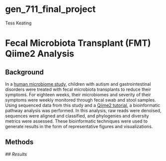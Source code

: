 # gen_711_final_project
Tess Keating
# Fecal Microbiota Transplant (FMT) Qiime2 Analysis
## Background
In a [human microbiome study](https://microbiomejournal.biomedcentral.com/articles/10.1186/s40168-016-0225-7), children with autism and gastrointestinal disorders were treated with fecal microbiota transplants to reduce their symptoms. For eighteen weeks, their microbiomes and severity of their symptoms were weekly monitored through fecal swab and stool samples. Using sequenced data from this study and a [Qiime2 tutorial](https://docs.qiime2.org/2024.2/tutorials/fmt/), a bioinformatic pathway analysis was performed. In this analysis, raw reads were denoised, sequences were aligned and classified, and phylogenies and diversity metrics were assessed. These bioinformatic techniques were used to generate results in the form of representative figures and visualizations.
## Methods
<i>
## Results
